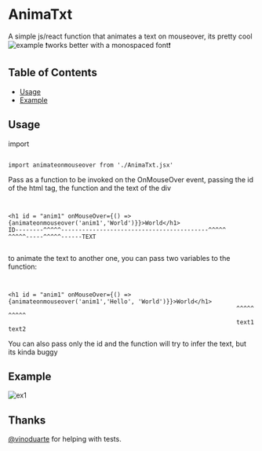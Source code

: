 # AnimaTxt
A simple js/react function that animates a text on mouseover, its pretty cool
![example](https://github.com/GabriWar/AnimaTxt/assets/72227489/b1bfe142-c835-43a6-8d55-fbacfc90adea)
❗works better with a monospaced font❗
## Table of Contents


- [Usage](#usage)
- [Example](#example)


## Usage
import
```

import animateonmouseover from './AnimaTxt.jsx'

```
Pass as a function to be invoked on the OnMouseOver event, passing the id of the html tag, the function and the text of the div
```


<h1 id = "anim1" onMouseOver={() => {animateonmouseover('anim1','World')}}>World</h1>
ID--------^^^^^------------------------------------------^^^^^   ^^^^^-----^^^^^------TEXT


```

to animate the text to another one, you can pass two variables to the function:

```


<h1 id = "anim1" onMouseOver={() => {animateonmouseover('anim1','Hello', 'World')}}>World</h1>
                                                                 ^^^^^    ^^^^^
                                                                 text1    text2

```

You can also pass only the id and the function will try to infer the text, but its kinda buggy

## Example
![ex1](https://github.com/GabriWar/AnimaTxt/assets/72227489/fecec99b-e990-4158-a10a-6ab1144c9087)


## Thanks
[@vinoduarte](https:/vinoduarte) for helping with tests.

